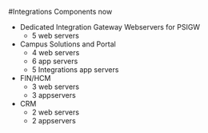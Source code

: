 <!SLIDE>
#Integrations Components now
* Dedicated Integration Gateway Webservers for PSIGW
  * 5 web servers
* Campus Solutions and Portal
  * 4 web servers
  * 6 app servers
  * 5 Integrations app servers
* FIN/HCM
  * 3 web servers
  * 3 appservers
* CRM
  * 2 web servers
  * 2 appservers
